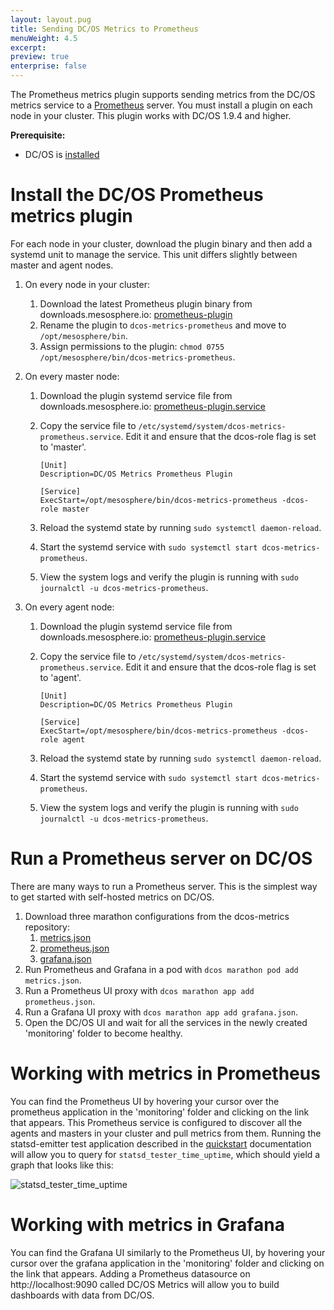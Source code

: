 ```yaml
---
layout: layout.pug
title: Sending DC/OS Metrics to Prometheus
menuWeight: 4.5
excerpt:
preview: true
enterprise: false
---
```


The Prometheus metrics plugin supports sending metrics from the DC/OS metrics service to a [Prometheus](https://prometheus.io/) server. You must install a plugin on each node in your cluster. This plugin works with DC/OS 1.9.4 and higher.

**Prerequisite:**

- DC/OS is [installed](/1.9/installing/oss/)

# Install the DC/OS Prometheus metrics plugin

For each node in your cluster, download the plugin binary and then add a systemd unit to manage the service. This unit differs slightly between master and agent nodes.

1. On every node in your cluster:

   1. Download the latest Prometheus plugin binary from downloads.mesosphere.io: [prometheus-plugin](https://downloads.mesosphere.io/dcos-metrics/plugins/prometheus)
   1. Rename the plugin to `dcos-metrics-prometheus` and move to `/opt/mesosphere/bin`.
   1. Assign permissions to the plugin: `chmod 0755 /opt/mesosphere/bin/dcos-metrics-prometheus`.

1.  On every master node:
    1. Download the plugin systemd service file from downloads.mesosphere.io: [prometheus-plugin.service](https://downloads.mesosphere.io/dcos-metrics/plugins/prometheus.service)
    1. Copy the service file to `/etc/systemd/system/dcos-metrics-prometheus.service`. Edit it and ensure that the dcos-role flag is set to 'master'.

        ```
        [Unit]
        Description=DC/OS Metrics Prometheus Plugin

        [Service]
        ExecStart=/opt/mesosphere/bin/dcos-metrics-prometheus -dcos-role master
        ```

    2. Reload the systemd state by running `sudo systemctl daemon-reload`.
    3. Start the systemd service with `sudo systemctl start dcos-metrics-prometheus`.
    4. View the system logs and verify the plugin is running with `sudo journalctl -u dcos-metrics-prometheus`.

1.  On every agent node:
    1. Download the plugin systemd service file from downloads.mesosphere.io: [prometheus-plugin.service](https://downloads.mesosphere.io/dcos-metrics/plugins/prometheus.service)
    1. Copy the service file to `/etc/systemd/system/dcos-metrics-prometheus.service`. Edit it and ensure that the dcos-role flag is set to 'agent'.

        ```
        [Unit]
        Description=DC/OS Metrics Prometheus Plugin

        [Service]
        ExecStart=/opt/mesosphere/bin/dcos-metrics-prometheus -dcos-role agent
        ```

    2. Reload the systemd state by running `sudo systemctl daemon-reload`.
    3. Start the systemd service with `sudo systemctl start dcos-metrics-prometheus`.
    4. View the system logs and verify the plugin is running with `sudo journalctl -u dcos-metrics-prometheus`.

# Run a Prometheus server on DC/OS

There are many ways to run a Prometheus server. This is the simplest way to get started with self-hosted metrics on DC/OS. 

1. Download three marathon configurations from the dcos-metrics repository:
    1. [metrics.json](https://raw.githubusercontent.com/dcos/dcos-metrics/master/docs/resources/metrics.json)
    1. [prometheus.json](https://raw.githubusercontent.com/dcos/dcos-metrics/master/docs/resources/prometheus.json)
    1. [grafana.json](https://raw.githubusercontent.com/dcos/dcos-metrics/master/docs/resources/grafana.json)
1. Run Prometheus and Grafana in a pod with `dcos marathon pod add metrics.json`.
1. Run a Prometheus UI proxy with `dcos marathon app add prometheus.json`.
1. Run a Grafana UI proxy with `dcos marathon app add grafana.json`.
1. Open the DC/OS UI and wait for all the services in the newly created 'monitoring' folder to become healthy.

# Working with metrics in Prometheus

You can find the Prometheus UI by hovering your cursor over the prometheus application in the 'monitoring' folder and clicking on the link that appears. This
Prometheus service is configured to discover all the agents and masters in your cluster and pull metrics from them. Running the statsd-emitter test application
described in the [quickstart](/1.9/metrics/quickstart) documentation will allow you to query for `statsd_tester_time_uptime`, which should yield a graph that
looks like this:

   ![statsd_tester_time_uptime](/1.9/img/statsd_tester_time_uptime.png)

# Working with metrics in Grafana

You can find the Grafana UI similarly to the Prometheus UI, by hovering your cursor over the grafana application in the 'monitoring' folder and clicking on the
link that appears. Adding a Prometheus datasource on http://localhost:9090 called DC/OS Metrics will allow you to build dashboards with data from DC/OS. 
